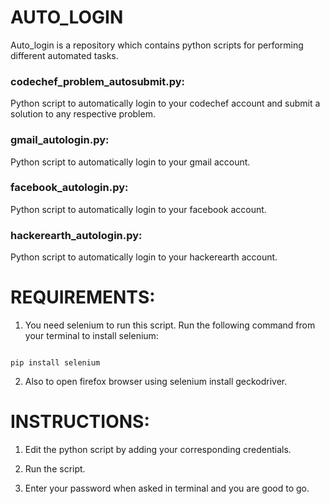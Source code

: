 # AUTO_LOGIN


Auto_login is a repository which contains python scripts for performing different automated tasks.



### codechef_problem_autosubmit.py:

Python script to automatically login to your codechef account and submit a solution to any respective problem.



### gmail_autologin.py:

Python script to automatically login to your gmail account.



### facebook_autologin.py:

Python script to automatically login to your facebook account.



### hackerearth_autologin.py:

Python script to automatically login to your hackerearth account.



# REQUIREMENTS:



1. You need selenium to run this script. Run the following command from your terminal to install selenium: 

```

pip install selenium

```

2. Also to open firefox browser using selenium install geckodriver.



# INSTRUCTIONS:



1. Edit the python script by adding your corresponding credentials.


2. Run the script.

3. Enter your password when asked in terminal and you are good to go.
